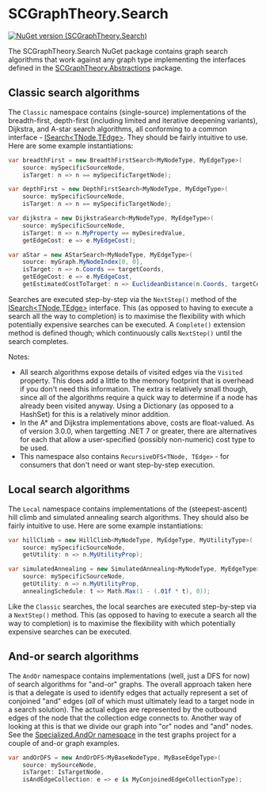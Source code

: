 ﻿# SCGraphTheory.Search

[![NuGet version (SCGraphTheory.Search)](https://img.shields.io/nuget/v/SCGraphTheory.Search.svg?style=flat-square)](https://www.nuget.org/packages/SCGraphTheory.Search/) 

The SCGraphTheory.Search NuGet package contains graph search algorithms that work against any graph type implementing the interfaces defined in the [SCGraphTheory.Abstractions](abstractions) package.

## Classic search algorithms

The `Classic` namespace contains (single-source) implementations of the breadth-first, depth-first (including limited and iterative deepening variants), Dijkstra, and A-star search algorithms, all conforming to a common interface - [ISearch<TNode,TEdge>](https://github.com/sdcondon/SCGraphTheory.Search/blob/main/src/Search/Classic/ISearch{TNode,TEdge}.cs).
They should be fairly intuitive to use.
Here are some example instantiations:

```csharp
var breadthFirst = new BreadthFirstSearch<MyNodeType, MyEdgeType>(
    source: mySpecificSourceNode,
    isTarget: n => n == mySpecificTargetNode);

var depthFirst = new DepthFirstSearch<MyNodeType, MyEdgeType>(
    source: mySpecificSourceNode,
    isTarget: n => n == mySpecificTargetNode);

var dijkstra = new DijkstraSearch<MyNodeType, MyEdgeType>(
    source: mySpecificSourceNode,
    isTarget: n => n.MyProperty == myDesiredValue,
    getEdgeCost: e => e.MyEdgeCost);

var aStar = new AStarSearch<MyNodeType, MyEdgeType>(
    source: myGraph.MyNodeIndex[0, 0],
    isTarget: n => n.Coords == targetCoords,
    getEdgeCost: e => e.MyEdgeCost,
    getEstimatedCostToTarget: n => EuclideanDistance(n.Coords, targetCoords));
```

Searches are executed step-by-step via the `NextStep()` method of the [ISearch<TNode,TEdge>](https://github.com/sdcondon/SCGraphTheory.Search/blob/main/src/Search/Classic/ISearch{TNode,TEdge}.cs) interface. This (as opposed to having to execute a search all the way to completion) is to maximise the flexibility with which potentially expensive searches can be executed. A `Complete()` extension method is defined though; which continuously calls `NextStep()` until the search completes.

Notes:
- All search algorithms expose details of visited edges via the `Visited` property.
This does add a little to the memory footprint that is overhead if you don't need this information.
The extra is relatively small though, since all of the algorithms require a quick way to determine if a node has already been visited anyway.
Using a Dictionary (as opposed to a HashSet) for this is a relatively minor addition.
- In the A* and Dijkstra implementations above, costs are float-valued. As of version 3.0.0, when targetting .NET 7 or greater, there are
alternatives for each that allow a user-specified (possibly non-numeric) cost type to be used.
- This namespace also contains `RecursiveDFS<TNode, TEdge>` - for consumers that don't need or want step-by-step execution.

## Local search algorithms

The `Local` namespace contains implementations of the (steepest-ascent) hill climb and simulated annealing search algorithms. They should also be fairly intuitive to use. Here are some example instantiations:

```csharp
var hillClimb = new HillClimb<MyNodeType, MyEdgeType, MyUtilityType>(
    source: mySpecificSourceNode,
    getUtility: n => n.MyUtilityProp);

var simulatedAnnealing = new SimulatedAnnealing<MyNodeType, MyEdgeType>(
    source: mySpecificSourceNode,
    getUtility: n => n.MyUtilityProp,
    annealingSchedule: t => Math.Max(1 - (.01f * t), 0));
```

Like the `Classic` searches, the local searches are executed step-by-step via a `NextStep()` method.
This (as opposed to having to execute a search all the way to completion) is to maximise the flexibility with which potentially expensive searches can be executed.

## And-or search algorithms

The `AndOr` namespace contains implementations (well, just a DFS for now) of search algorithms for "and-or" graphs.
The overall approach taken here is that a delegate is used to identify edges that actually represent a set of conjoined "and" edges (_all_ of which must ultimately lead to a target node in a search solution).
The actual edges are represented by the outbound edges of the node that the collection edge connects to.
Another way of looking at this is that we divide our graph into "or" nodes and "and" nodes.
See the [Specialized.AndOr namespace](https://github.com/sdcondon/SCGraphTheory.Search/blob/main/src/Search.TestGraphs/Specialized/AndOr) in the test graphs project for a couple of and-or graph examples.

```csharp
var andOrDFS = new AndOrDFS<MyBaseNodeType, MyBaseEdgeType>(
    source: mySourceNode,
    isTarget: IsTargetNode,
    isAndEdgeCollection: e => e is MyConjoinedEdgeCollectionType);
```